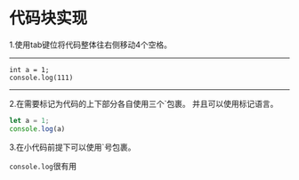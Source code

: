 # 代码块实现
1.使用tab键位将代码整体往右侧移动4个空格。 
***
    int a = 1;
    console.log(111)
***
2.在需要标记为代码的上下部分各自使用三个`包裹。 
并且可以使用标记语言。

```javascript
let a = 1;
console.log(a)
```

3.在小代码前提下可以使用`号包裹。  

`console.log`很有用

